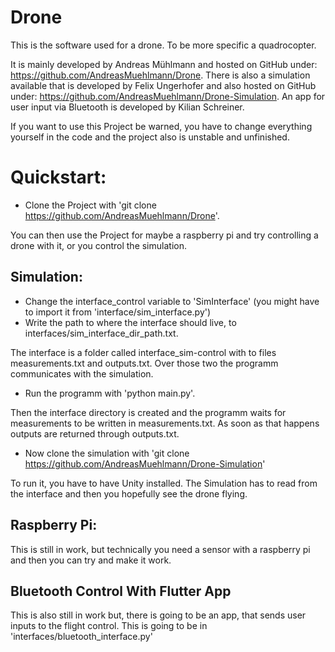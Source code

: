 # Drone
This is the software used for a drone. To be more specific a quadrocopter.

It is mainly developed by Andreas Mühlmann and hosted on GitHub under: https://github.com/AndreasMuehlmann/Drone.
There is also a simulation available that is developed by Felix Ungerhofer and also hosted
on GitHub under: https://github.com/AndreasMuehlmann/Drone-Simulation.
An app for user input via Bluetooth is developed by Kilian Schreiner.

If you want to use this Project be warned, you have to change everything yourself in 
the code and the project also is unstable and unfinished.


# Quickstart:
- Clone the Project with 'git clone https://github.com/AndreasMuehlmann/Drone'.

You can then use the Project for maybe a raspberry pi and try controlling a drone with it,
or you control the simulation.

## Simulation:
- Change the interface_control variable to 'SimInterface' (you might have to import it from 'interface/sim_interface.py')
- Write the path to where the interface should live, to interfaces/sim_interface_dir_path.txt.

The interface is a folder called interface_sim-control with to files measurements.txt and outputs.txt.
Over those two the programm communicates with the simulation.

- Run the programm with 'python main.py'.

Then the interface directory is created and the programm waits for measurements to be written in measurements.txt.
As soon as that happens outputs are returned through outputs.txt.

- Now clone the simulation with 'git clone https://github.com/AndreasMuehlmann/Drone-Simulation'

To run it, you have to have Unity installed. The Simulation has to read from the interface and
then you hopefully see the drone flying.

## Raspberry Pi:
This is still in work, but technically you need a sensor with a raspberry pi and then you can
try and make it work.

## Bluetooth Control With Flutter App
This is also still in work but, there is going to be an app, that sends user inputs to
the flight control. This is going to be in 'interfaces/bluetooth_interface.py'

